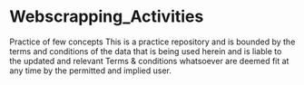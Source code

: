 # Webscrapping_Activities
Practice of few concepts
This is a practice repository and is bounded by the terms and conditions of the data that is being used herein and is liable to the updated and relevant Terms & conditions whatsoever are deemed fit at any time by the permitted and implied user.
